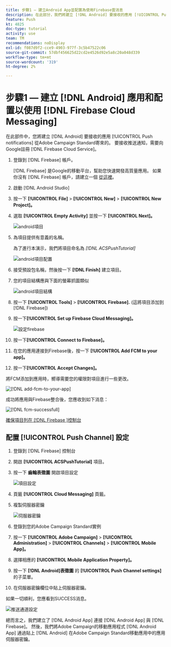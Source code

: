 ```yaml
---
title: 步驟1 — 建立Android App並配置為使用Firebase雲消息
description: 在此部分，我們將建立 [!DNL Android] 要接收的應用 [!UICONTROL Push notifications] 從Adobe Campaign Standard寄來的。 要接收推送通知，需要向Google註冊 [!DNL Firebase Cloud Service]。
feature: Push
kt: 4825
doc-type: tutorial
activity: use
team: TM
recommendations: noDisplay
exl-id: f087d9f2-cce9-4903-977f-3c5b47522c06
source-git-commit: 57dbf456625d22cd2e4526d92e5a8c20a048d339
workflow-type: tm+mt
source-wordcount: '319'
ht-degree: 2%

---
```


# 步驟1 — 建立 [!DNL Android] 應用和配置以使用 [!DNL Firebase Cloud Messaging]

在此部件中，您將建立 [!DNL Android] 要接收的應用 [!UICONTROL Push notifications] 從Adobe Campaign Standard寄來的。 要接收推送通知，需要向Google註冊 [!DNL Firebase Cloud Service]。

1. 登錄到 [!DNL Firebase] 帳戶。

   [!DNL Firebase] 是Google的移動平台，幫助您快速開發高質量應用。 如果你沒有 [!DNL Firebase] 帳戶，請建立一個 [從這裡](https://firebase.google.com)。

2. 啟動 [!DNL Android Studio]
3. 按一下 **[!UICONTROL File]** > **[!UICONTROL New]** > **[!UICONTROL New Project]。**
4. 選取 **[!UICONTROL Empty Activity]** 並按一下 **[!UICONTROL Next]。**

   ![android項目](assets/android-project.PNG)

5. 為項目提供有意義的名稱。

   為了進行本演示，我們將項目命名為 *[!DNL ACSPushTutorial]*

   ![android項目配置](assets/android-project-configuration.PNG)

6. 接受預設包名稱，然後按一下 **[!DNL Finish]** 建立項目。
7. 您的項目結構應與下面的螢幕抓圖類似

   ![android項目結構](assets/android-project-structure.PNG)

8. 按一下 **[!UICONTROL Tools]** > **[!UICONTROL Firebase].** (這將項目添加到 [!DNL Firebase])
9. 按一下&#x200B;**[!UICONTROL Set up Firebase Cloud Messaging]。**

   ![設定firebase](assets/android-project-firebase-messaging.PNG)

10. 按一下&#x200B;**[!UICONTROL Connect to Firebase]。**
11. 在您的應用連接到Firebase後，按一下 **[!UICONTROL Add FCM to your app]。**
12. 按一下&#x200B;**[!UICONTROL Accept Changes]。**

   將FCM添加到應用時，嚮導需要您的權限對項目進行一些更改。

   ![[!DNL add-fcm-to-your-app]](assets/firebase-add-fcm-to-app.PNG)

成功將應用與Firebase整合後，您應收到如下消息：

![[!DNL fcm-successfull]](assets/android-firebase-success.PNG)

[確保項目列在 [!DNL Firebase ]控制台](https://console.firebase.google.com/)

## 配置 [!UICONTROL Push Channel] 設定

1. 登錄到 [!DNL Firebase] 控制台
2. 開啟 **[!UICONTROL ACSPushTutorial]** 項目。
3. 按一下 **齒輪表徵圖** 開啟項目設定

   ![項目設定](assets/firebase-project-settings.PNG)

4. 頁籤 **[!UICONTROL Cloud Messaging]** 頁籤。
5. 複製伺服器密鑰

   ![伺服器密鑰](assets/firebase-server-key.PNG)

6. 登錄到您的Adobe Campaign Standard實例
7. 按一下 **[!UICONTROL Adobe Campaign]** > **[!UICONTROL Administration]** > **[!UICONTROL Channels]** > **[!UICONTROL Mobile App]。**
8. 選擇相應的 **[!UICONTROL Mobile Application Property]。**
9. 按一下 **[!DNL Android]表徵圖** 的 **[!UICONTROL Push Channel settings]** 的子菜單。
10. 在伺服器密鑰欄位中貼上伺服器密鑰。

如果一切順利，您應看到SUCCESS消息。

![推送通道設定](assets/push-channel-settings.PNG)

總而言之，我們建立了 [!DNL Android App] 連接 [!DNL Android App] 與 [!DNL Firebase]。 然後，我們將Adobe Campaign的移動應用程式 [!DNL Android App] 通過貼上 [!DNL Android] 在Adobe Campaign Standard移動應用中的應用伺服器密鑰。
